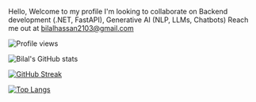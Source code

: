Hello, Welcome to my profile
I'm looking to collaborate on Backend development (.NET, FastAPI), Generative AI (NLP, LLMs, Chatbots)
Reach me out at bilalhassan2103@gmail.com

![Profile views](https://komarev.com/ghpvc/?username=bilal2103&color=blue)


<!-- GitHub Stats Card -->
![Bilal's GitHub stats](https://github-readme-stats.vercel.app/api?username=bilal2103&show_icons=true&theme=dark&hide_title=true)

<!-- Streak Stats -->
[![GitHub Streak](https://streak-stats.demolab.com/?user=bilal2103&theme=dark)](https://git.io/streak-stats)

<!-- Top Languages -->
[![Top Langs](https://github-readme-stats.vercel.app/api/top-langs/?username=bilal2103&layout=compact&theme=dark)](https://github.com/anuraghazra/github-readme-stats)

